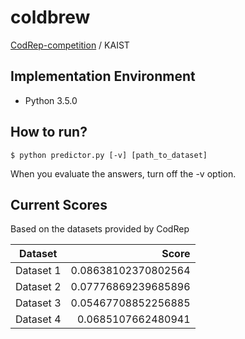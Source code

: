 # coldbrew

[CodRep-competition](https://github.com/KTH/CodRep-competition) / KAIST

## Implementation Environment

* Python 3.5.0

## How to run?
```shell
$ python predictor.py [-v] [path_to_dataset]
```
When you evaluate the answers, turn off the -v option.

## Current Scores
Based on the datasets provided by CodRep

|  Dataset  |         Score        |
|:---------:|---------------------:|
| Dataset 1 | 0.08638102370802564  |
| Dataset 2 | 0.07776869239685896  |
| Dataset 3 | 0.05467708852256885  |
| Dataset 4 | 0.0685107662480941   |
